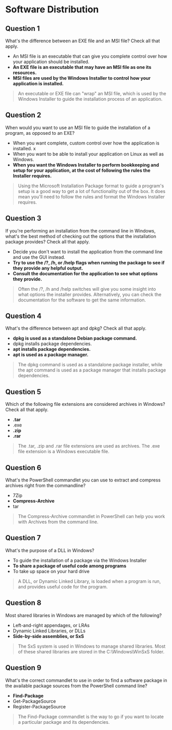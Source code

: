 # Software Distribution

## Question 1

What's the difference between an EXE file and an MSI file? Check all that apply.

* An MSI file is an executable that can give you complete control over how your application should be installed.
* **An EXE file is an executable that may have an MSI file as one its resources.**
* **MSI files are used by the Windows Installer to control how your application is installed.**

> An executable or EXE file can "wrap" an MSI file, which is used by the Windows Installer to guide the installation process of an application.

## Question 2

When would you want to use an MSI file to guide the installation of a program, as opposed to an EXE?

* When you want complete, custom control over how the application is installed. x
* When you want to be able to install your application on Linux as well as Windows.
* **When you want the Windows Installer to perform bookkeeping and setup for your application, at the cost of following the rules the Installer requires.**

> Using the Microsoft Installation Package format to guide a program's setup is a good way to get a lot of functionality out of the box. It does mean you'll need to follow the rules and format the Windows Installer requires.

## Question 3

If you're performing an installation from the command line in Windows, what's the best method of checking out the options that the installation package provides? Check all that apply.

* Decide you don't want to install the application from the command line and use the GUI instead.
* **Try to use the /?, /h, or /help flags when running the package to see if they provide any helpful output.**
* **Consult the documentation for the application to see what options they provide.**

> Often the /?, /h and /help switches will give you some insight into what options the installer provides. Alternatively, you can check the documentation for the software to get the same information.

## Question 4

What's the difference between apt and dpkg? Check all that apply.

* **dpkg is used as a standalone Debian package command.**
* dpkg installs package dependencies.
* **apt installs package dependencies.**
* **apt is used as a package manager.**

> The dpkg command is used as a standalone package installer, while the apt command is used as a package manager that installs package dependencies.

## Question 5

Which of the following file extensions are considered archives in Windows? Check all that apply.

* **.tar**
* .exe
* **.zip**
* **.rar**

> The .tar, .zip and .rar file extensions are used as archives. The .exe file extension is a Windows executable file.

## Question 6

What's the PowerShell commandlet you can use to extract and compress archives right from the commandline?

* 7Zip
* **Compress-Archive**
* tar

> The Compress-Archive commandlet in PowerShell can help you work with Archives from the command line.

## Question 7

What's the purpose of a DLL in Windows?

* To guide the installation of a package via the Windows Installer
* **To share a package of useful code among programs**
* To take up space on your hard drive

> A DLL, or Dynamic Linked Library, is loaded when a program is run, and provides useful code for the program.

## Question 8

Most shared libraries in Windows are managed by which of the following?

* Left-and-right appendages, or LRAs
* Dynamic Linked Libraries, or DLLs
* **Side-by-side assemblies, or SxS**

> The SxS system is used in Windows to manage shared libraries. Most of these shared libraries are stored in the C:\Windows\WinSxS folder.

## Question 9

What's the correct commandlet to use in order to find a software package in the available package sources from the PowerShell command line?

* **Find-Package**
* Get-PackageSource
* Register-PackageSource

> The Find-Package commandlet is the way to go if you want to locate a particular package and its dependencies.